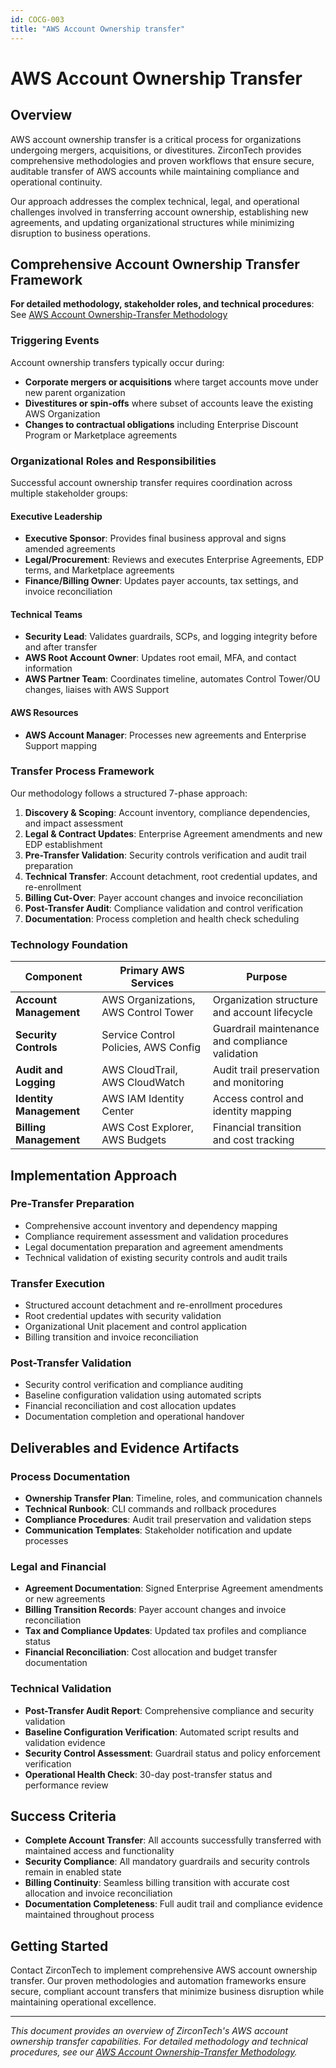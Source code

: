 ```yaml
---
id: COCG-003
title: "AWS Account Ownership transfer"
---
```


# AWS Account Ownership Transfer

## Overview

AWS account ownership transfer is a critical process for organizations undergoing mergers, acquisitions, or divestitures. ZirconTech provides comprehensive methodologies and proven workflows that ensure secure, auditable transfer of AWS accounts while maintaining compliance and operational continuity.

Our approach addresses the complex technical, legal, and operational challenges involved in transferring account ownership, establishing new agreements, and updating organizational structures while minimizing disruption to business operations.

## Comprehensive Account Ownership Transfer Framework

**For detailed methodology, stakeholder roles, and technical procedures**: See [AWS Account Ownership-Transfer Methodology](account-ownership-transfer.md)

### Triggering Events

Account ownership transfers typically occur during:
- **Corporate mergers or acquisitions** where target accounts move under new parent organization
- **Divestitures or spin-offs** where subset of accounts leave the existing AWS Organization  
- **Changes to contractual obligations** including Enterprise Discount Program or Marketplace agreements

### Organizational Roles and Responsibilities

Successful account ownership transfer requires coordination across multiple stakeholder groups:

#### Executive Leadership
- **Executive Sponsor**: Provides final business approval and signs amended agreements
- **Legal/Procurement**: Reviews and executes Enterprise Agreements, EDP terms, and Marketplace agreements
- **Finance/Billing Owner**: Updates payer accounts, tax settings, and invoice reconciliation

#### Technical Teams  
- **Security Lead**: Validates guardrails, SCPs, and logging integrity before and after transfer
- **AWS Root Account Owner**: Updates root email, MFA, and contact information
- **AWS Partner Team**: Coordinates timeline, automates Control Tower/OU changes, liaises with AWS Support

#### AWS Resources
- **AWS Account Manager**: Processes new agreements and Enterprise Support mapping

### Transfer Process Framework

Our methodology follows a structured 7-phase approach:

1. **Discovery & Scoping**: Account inventory, compliance dependencies, and impact assessment
2. **Legal & Contract Updates**: Enterprise Agreement amendments and new EDP establishment
3. **Pre-Transfer Validation**: Security controls verification and audit trail preparation
4. **Technical Transfer**: Account detachment, root credential updates, and re-enrollment
5. **Billing Cut-Over**: Payer account changes and invoice reconciliation
6. **Post-Transfer Audit**: Compliance validation and control verification
7. **Documentation**: Process completion and health check scheduling

### Technology Foundation

| Component | Primary AWS Services | Purpose |
|-----------|---------------------|---------|
| **Account Management** | AWS Organizations, AWS Control Tower | Organization structure and account lifecycle |
| **Security Controls** | Service Control Policies, AWS Config | Guardrail maintenance and compliance validation |
| **Audit and Logging** | AWS CloudTrail, AWS CloudWatch | Audit trail preservation and monitoring |
| **Identity Management** | AWS IAM Identity Center | Access control and identity mapping |
| **Billing Management** | AWS Cost Explorer, AWS Budgets | Financial transition and cost tracking |

## Implementation Approach

### Pre-Transfer Preparation
- Comprehensive account inventory and dependency mapping
- Compliance requirement assessment and validation procedures
- Legal documentation preparation and agreement amendments
- Technical validation of existing security controls and audit trails

### Transfer Execution
- Structured account detachment and re-enrollment procedures
- Root credential updates with security validation
- Organizational Unit placement and control application
- Billing transition and invoice reconciliation

### Post-Transfer Validation
- Security control verification and compliance auditing
- Baseline configuration validation using automated scripts
- Financial reconciliation and cost allocation updates
- Documentation completion and operational handover

## Deliverables and Evidence Artifacts

### Process Documentation
- **Ownership Transfer Plan**: Timeline, roles, and communication channels
- **Technical Runbook**: CLI commands and rollback procedures
- **Compliance Procedures**: Audit trail preservation and validation steps
- **Communication Templates**: Stakeholder notification and update processes

### Legal and Financial
- **Agreement Documentation**: Signed Enterprise Agreement amendments or new agreements
- **Billing Transition Records**: Payer account changes and invoice reconciliation
- **Tax and Compliance Updates**: Updated tax profiles and compliance status
- **Financial Reconciliation**: Cost allocation and budget transfer documentation

### Technical Validation
- **Post-Transfer Audit Report**: Comprehensive compliance and security validation
- **Baseline Configuration Verification**: Automated script results and validation evidence
- **Security Control Assessment**: Guardrail status and policy enforcement verification
- **Operational Health Check**: 30-day post-transfer status and performance review

## Success Criteria

- **Complete Account Transfer**: All accounts successfully transferred with maintained access and functionality
- **Security Compliance**: All mandatory guardrails and security controls remain in enabled state
- **Billing Continuity**: Seamless billing transition with accurate cost allocation and invoice reconciliation
- **Documentation Completeness**: Full audit trail and compliance evidence maintained throughout process

## Getting Started

Contact ZirconTech to implement comprehensive AWS account ownership transfer. Our proven methodologies and automation frameworks ensure secure, compliant account transfers that minimize business disruption while maintaining operational excellence.

---

*This document provides an overview of ZirconTech's AWS account ownership transfer capabilities. For detailed methodology and technical procedures, see our [AWS Account Ownership-Transfer Methodology](account-ownership-transfer.md).*
